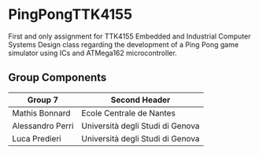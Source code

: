 # PingPongTTK4155
First and only assignment for TTK4155 Embedded and Industrial Computer Systems Design class regarding the development of a Ping Pong game simulator using ICs and ATMega162 microcontroller.

## Group Components
| Group 7 | Second Header |
| ------------- | ------------- |
| Mathis Bonnard | Ecole Centrale de Nantes  |
| Alessandro Perri  | Università degli Studi di Genova |
| Luca Predieri  | Università degli Studi di Genova |
